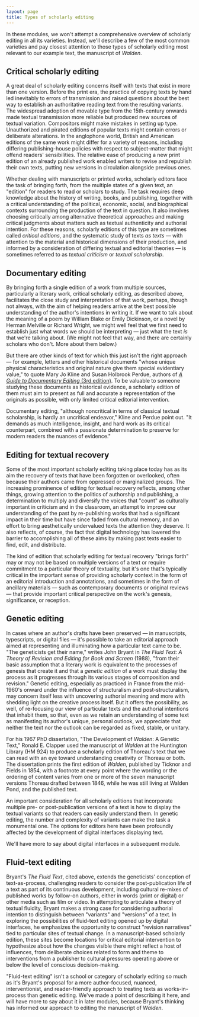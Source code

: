 ```yaml
---
layout: page
title: Types of scholarly editing
---
```


In these modules, we won't attempt a comprehensive overview of scholarly editing in all its varieties. Instead, we'll describe a few of the most common varieties and pay closest attention to those types of scholarly editing most relevant to our example text, the manuscript of *Walden*.

## Critical scholarly editing

A great deal of scholarly editing concerns itself with texts that exist in more than one version. Before the print era, the practice of copying texts by hand led inevitably to errors of transmission and raised questions about the best way to establish an authoritative reading text from the resulting variants. The widespread adoption of movable type from the 15th-century onwards made textual transmission more reliable but produced new sources of textual variation. Compositors might make mistakes in setting up type. Unauthorized and pirated editions of popular texts might contain errors or deliberate alterations. In the anglophone world, British and American editions of the same work might differ for a variety of reasons, including differing publishing-house policies with respect to subject-matter that might offend readers' sensibilities. The relative ease of producing a new print edition of an already published work enabled writers to revise and republish their own texts, putting new versions in circulation alongside previous ones.

Whether dealing with manuscripts or printed works, scholarly editors face the task of bringing forth, from the multiple states of a given text, an "edition" for readers to read or scholars to study. The task requires deep knowledge about the history of writing, books, and publishing, together with a critical understanding of the political, economic, social, and biographical contexts surrounding the production of the text in question. It also involves choosing critically among alternative theoretical approaches and making critical judgments about matters such as textual authenticity and authorial intention. For these reasons, scholarly editions of this type are sometimes called *critical editions*, and the systematic study of texts *as texts* — with attention to the material and historical dimensions of their production, and informed by a consideration of differing textual and editorial theories — is sometimes referred to as *textual criticism* or *textual scholarship*.

## Documentary editing

By bringing forth a single edition of a work from multiple sources, particularly a literary work, critical scholarly editing, as described above, facilitates the close study and interpretation of that work, perhaps, though not always, with the aim of helping readers arrive at the best possible understanding of the author's intentions in writing it. If we want to talk about the meaning of a poem by William Blake or Emily Dickinson, or a novel by Herman Melville or Richard Wright, we might well feel that we first need to establish just what words we should be interpreting — just what the text *is* that we're talking about. (We might not feel that way, and there are certainly scholars who don't. More about them below.)

But there are other kinds of text for which this just isn't the right approach — for example, letters and other historical documents "whose
unique physical characteristics and original nature give them special evidentiary value," to quote Mary Jo Kline and Susan Holbrook Perdue, authors of [*A Guide to Documentary Editing* (3rd edition)](https://gde.upress.virginia.edu/01A-gde.html). To be valuable to someone studying these documents as historical evidence, a scholarly edition of them must aim to present as full and accurate a representation of the originals as possible, with only limited critical editorial intervention. 

Documentary editing, "although noncritical in terms of classical textual scholarship, is hardly an uncritical endeavor," Kline and Perdue point out. "It demands as much intelligence, insight, and hard work as its critical counterpart, combined with a passionate determination to preserve for modern readers the nuances of evidence."

## Editing for textual recovery

Some of the most important scholarly editing taking place today has as its aim the recovery of texts that have been forgotten or overlooked, often because their authors came from oppressed or marginalized groups. The increasing prominence of editing for textual recovery reflects, among other things, growing attention to the politics of authorship and publishing, a determination to multiply and diversify the voices that "count" as culturally important in criticism and in the classroom, an attempt to improve our understanding of the past by re-publishing works that had a significant impact in their time but have since faded from cultural memory, and an effort to bring aesthetically undervalued texts the attention they deserve. It also reflects, of course, the fact that digital technology has lowered the barrier to accomplishing all of these aims by making past texts easier to find, edit, and distribute. 

The kind of edition that scholarly editing for textual recovery "brings forth" may or may not be based on multiple versions of a text or require commitment to a particular theory of textuality, but it's one that's typically critical in the important sense of providing scholarly context in the form of an editorial introduction and annotations, and sometimes in the form of ancillary materials — such as contemporary documents or original reviews — that provide important critical perspective on the work's genesis, significance, or reception.

## Genetic editing

In cases where an author's drafts have been preserved — in manuscripts, typescripts, or digital files — it's possible to take an editorial approach aimed at representing and illuminating how a particular text came to be. "The geneticists get their name," writes John Bryant in *The Fluid Text: A Theory of Revision and Editing for Book and Screen* (1988), "from their basic assumption that a literary work is equivalent to the processes of genesis that create it and that a *genetic edition* of a work must display the process as it progresses through its various stages of composition and revision." Genetic editing, especially as practiced in France from the mid-1960's onward under the influence of structuralism and post-structuralism, may concern itself less with uncovering authorial meaning and more with shedding light on the creative process itself. But it offers the possibility, as well, of re-focusing our view of particular texts and the authorial intentions that inhabit them, so that, even as we retain an understanding of some text as manifesting its author's unique, personal outlook, we appreciate that neither the text nor the outlook can  be regarded as fixed, stable, or unitary.

For his 1967 PhD dissertation, "The Development of *Walden*: A Genetic Text," Ronald E. Clapper used the manuscript of *Walden* at the Huntington Library (HM 924) to produce a scholarly edition of Thoreau's text that we can read with an eye toward understanding creativity or Thoreau or both. The dissertation prints the first edition of *Walden*, published by Ticknor and Fields in 1854, with a footnote at every point where the wording or the ordering of content varies from one or more of the seven manuscript versions Thoreau drafted between 1846, while he was still living at Walden Pond, and the published text.

An important consideration for all scholarly editions that incorporate multiple pre- or post-publication versions of a text is how to display the textual variants so that readers can easily understand them. In genetic editing, the number and complexity of variants can make the task a monumental one. The options for editors here have been profoundly affected by the development of digital interfaces displaying text.

We'll have more to say about digital interfaces in a subsequent module.

## Fluid-text editing

Bryant's *The Fluid Text*, cited above, extends the geneticists' conception of text-as-process, challenging readers to consider the post-publication life of a text as part of its continuous development, including cultural re-mixes of published works by follow-on authors, either in words (print or digital) or other media such as film or video. In attempting to articulate a theory of textual fluidity, Bryant makes a strong case for considering authorial intention to distinguish between "variants" and "versions" of a text. In exploring the possibilities of fluid-text editing opened up by digital interfaces, he emphasizes the opportunity to construct "revision narratives" tied to particular sites of textual change. In a manuscript-based scholarly edition, these sites become locations for critical editorial intervention to hypothesize about how the changes visible there might reflect a host of influences, from deliberate choices related to form and theme to interventions from a publisher to cultural pressures operating above or below the level of conscious decision-making.

"Fluid-text editing" isn't a school or category of scholarly editing so much as it's Bryant's proposal for a more author-focused, nuanced, interventionist, and reader-friendly approach to treating texts as works-in-process than genetic editing. We've made a point of describing it here, and will have more to say about it in later modules, because Bryant's thinking has informed our approach to editing the manuscript of *Walden*. 